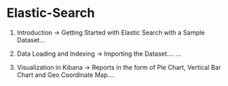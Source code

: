 # Elastic-Search

1) Introduction -> Getting Started with Elastic Search with a Sample Dataset...

2) Data Loading and Indexing -> Importing the Dataset....
...
3) Visualization in Kibana -> Reports in the form of Pie Chart, Vertical Bar Chart and Geo Coordinate Map....
